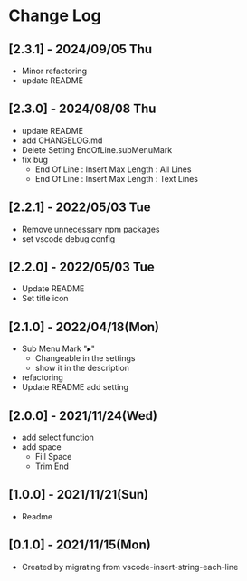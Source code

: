 # Change Log

## [2.3.1] - 2024/09/05 Thu
- Minor refactoring
- update README

## [2.3.0] - 2024/08/08 Thu
- update README
- add CHANGELOG.md
- Delete Setting EndOfLine.subMenuMark
- fix bug
  - End Of Line : Insert Max Length : All Lines
  - End Of Line : Insert Max Length : Text Lines

## [2.2.1] - 2022/05/03 Tue
- Remove unnecessary npm packages
- set vscode debug config

## [2.2.0] - 2022/05/03 Tue
- Update README
- Set title icon

## [2.1.0] - 2022/04/18(Mon)
- Sub Menu Mark "▸"
  - Changeable in the settings
  - show it in the description
- refactoring
- Update README add setting

## [2.0.0] - 2021/11/24(Wed)
- add select function
- add space
  - Fill Space
  - Trim End

## [1.0.0] - 2021/11/21(Sun)
- Readme

## [0.1.0] - 2021/11/15(Mon)
- Created by migrating from vscode-insert-string-each-line

